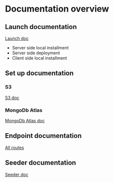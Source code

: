 # Documentation overview
## Launch documentation
[Launch doc](launch.md)
  - Server side local installment
  - Server side deployment
  - Client side local installment
## Set up documentation
### S3
[S3 doc](../server/s3/README.md)
### MongoDb Atlas
[MongoDb Atlas doc](../server/mongoDb/README.md)
## Endpoint documentation
[All routes](../server/api)
## Seeder documentation
[Seeder doc](../server/seeder/README.md)
